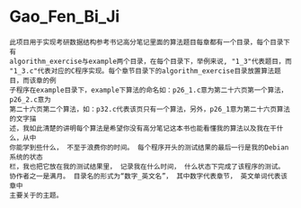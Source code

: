 # Gao_Fen_Bi_Ji
	此项目用于实现考研数据结构参考书记高分笔记里面的算法题目每章都有一个目录，每个目录下有
	algorithm_exercise与example两个目录，在每个目录下，举例来说, "1_3"代表题目，而
	"1_3.c"代表对应的C程序实现。每个章节目录下的algorithm_exercise目录放置算法题目，而该章的例
	子程序在example目录下，example下算法的命名如：p26_1.c意为第二十六页第一个算法，p26_2.c意为
	第二十六页第二个算法，如：p32.c代表该页只有一个算法，另外，p26_1意为第二十六页算法的文字描
	述，我如此清楚的讲明每个算法是希望你没有高分笔记这本书也能看懂我的算法以及我在干什么，从中
	你能学到些什么， 不至于浪费你的时间。 每个程序开头的测试结果的最后一行是我的Debian系统的状态
	栏，我也把它放在我的测试结果里， 记录我在什么时间， 什么状态下完成了该程序的测试。 
   	协作者之一是满月。 目录名的形式为“数字_英文名”， 其中数字代表章节， 英文单词代表该章中
	主要关于的主题。
	
